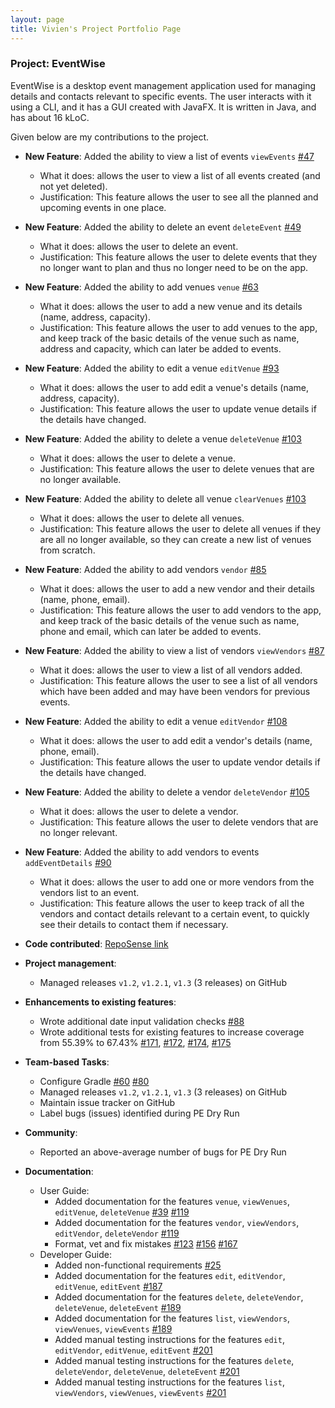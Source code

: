 ```yaml
---
layout: page
title: Vivien's Project Portfolio Page
---
```


### Project: EventWise

EventWise is a desktop event management application used for managing details and contacts relevant to specific events. 
The user interacts with it using a CLI, and it has a GUI created with JavaFX. It is written in Java, and has about 16 kLoC.

Given below are my contributions to the project.

* **New Feature**: Added the ability to view a list of events `viewEvents` [\#47](https://github.com/AY2324S1-CS2103-F13-3/tp/pull/47)
  * What it does: allows the user to view a list of all events created (and not yet deleted).
  * Justification: This feature allows the user to see all the planned and upcoming events in one place.

* **New Feature**: Added the ability to delete an event `deleteEvent` [\#49](https://github.com/AY2324S1-CS2103-F13-3/tp/pull/49)
  * What it does: allows the user to delete an event.
  * Justification: This feature allows the user to delete events that they no longer want to plan and thus no longer need to be on the app.

* **New Feature**: Added the ability to add venues `venue` [\#63](https://github.com/AY2324S1-CS2103-F13-3/tp/pull/63)
  * What it does: allows the user to add a new venue and its details (name, address, capacity). 
  * Justification: This feature allows the user to add venues to the app, and keep track of the basic details of the venue such as name, address and capacity, which can later be added to events.

* **New Feature**: Added the ability to edit a venue `editVenue` [\#93](https://github.com/AY2324S1-CS2103-F13-3/tp/pull/93)
  * What it does: allows the user to add edit a venue's details (name, address, capacity).
  * Justification: This feature allows the user to update venue details if the details have changed.

* **New Feature**: Added the ability to delete a venue `deleteVenue` [\#103](https://github.com/AY2324S1-CS2103-F13-3/tp/pull/103)
  * What it does: allows the user to delete a venue.
  * Justification: This feature allows the user to delete venues that are no longer available.

* **New Feature**: Added the ability to delete all venue `clearVenues` [\#103](https://github.com/AY2324S1-CS2103-F13-3/tp/pull/103)
  * What it does: allows the user to delete all venues.
  * Justification: This feature allows the user to delete all venues if they are all no longer available, so they can create a new list of venues from scratch.

* **New Feature**: Added the ability to add vendors `vendor` [\#85](https://github.com/AY2324S1-CS2103-F13-3/tp/pull/85)
  * What it does: allows the user to add a new vendor and their details (name, phone, email).
  * Justification: This feature allows the user to add vendors to the app, and keep track of the basic details of the venue such as name, phone and email, which can later be added to events.

* **New Feature**: Added the ability to view a list of vendors `viewVendors` [\#87](https://github.com/AY2324S1-CS2103-F13-3/tp/pull/87)
  * What it does: allows the user to view a list of all vendors added.
  * Justification: This feature allows the user to see a list of all vendors which have been added and may have been vendors for previous events.

* **New Feature**: Added the ability to edit a venue `editVendor` [\#108](https://github.com/AY2324S1-CS2103-F13-3/tp/pull/108)
  * What it does: allows the user to add edit a vendor's details (name, phone, email).
  * Justification: This feature allows the user to update vendor details if the details have changed.

* **New Feature**: Added the ability to delete a vendor `deleteVendor` [\#105](https://github.com/AY2324S1-CS2103-F13-3/tp/pull/105)
  * What it does: allows the user to delete a vendor.
  * Justification: This feature allows the user to delete vendors that are no longer relevant.

* **New Feature**: Added the ability to add vendors to events `addEventDetails` [\#90](https://github.com/AY2324S1-CS2103-F13-3/tp/pull/90)
  * What it does: allows the user to add one or more vendors from the vendors list to an event.
  * Justification: This feature allows the user to keep track of all the vendors and contact details relevant to a certain event, to quickly see their details to contact them if necessary.

* **Code contributed**: [RepoSense link](https://nus-cs2103-ay2324s1.github.io/tp-dashboard/?search=vivienherq&breakdown=true)

* **Project management**:
  * Managed releases `v1.2`, `v1.2.1`, `v1.3` (3 releases) on GitHub

* **Enhancements to existing features**:
  * Wrote additional date input validation checks [\#88](https://github.com/AY2324S1-CS2103-F13-3/tp/pull/88)
  * Wrote additional tests for existing features to increase coverage from 55.39% to 67.43% [\#171](https://github.com/AY2324S1-CS2103-F13-3/tp/pull/171), [\#172](https://github.com/AY2324S1-CS2103-F13-3/tp/pull/172), [\#174](https://github.com/AY2324S1-CS2103-F13-3/tp/pull/174), [\#175](https://github.com/AY2324S1-CS2103-F13-3/tp/pull/175)

* **Team-based Tasks**:
  * Configure Gradle [\#60](https://github.com/AY2324S1-CS2103-F13-3/tp/pull/60) [\#80](https://github.com/AY2324S1-CS2103-F13-3/tp/pull/80)
  * Managed releases `v1.2`, `v1.2.1`, `v1.3` (3 releases) on GitHub
  * Maintain issue tracker on GitHub 
  * Label bugs (issues) identified during PE Dry Run

* **Community**:
  * Reported an above-average number of bugs for PE Dry Run

* **Documentation**:
  * User Guide:
    * Added documentation for the features `venue`, `viewVenues`, `editVenue`, `deleteVenue` [\#39](https://github.com/AY2324S1-CS2103-F13-3/tp/pull/39) [\#119](https://github.com/AY2324S1-CS2103-F13-3/tp/pull/119)
    * Added documentation for the features `vendor`, `viewVendors`, `editVendor`, `deleteVendor` [\#119](https://github.com/AY2324S1-CS2103-F13-3/tp/pull/119)
    * Format, vet and fix mistakes [\#123](https://github.com/AY2324S1-CS2103-F13-3/tp/pull/123) [\#156](https://github.com/AY2324S1-CS2103-F13-3/tp/pull/156) [\#167](https://github.com/AY2324S1-CS2103-F13-3/tp/pull/167)
  * Developer Guide:
    * Added non-functional requirements [\#25](https://github.com/AY2324S1-CS2103-F13-3/tp/pull/25)
    * Added documentation for the features `edit`, `editVendor`, `editVenue`, `editEvent` [\#187](https://github.com/AY2324S1-CS2103-F13-3/tp/pull/187)
    * Added documentation for the features `delete`, `deleteVendor`, `deleteVenue`, `deleteEvent` [\#189](https://github.com/AY2324S1-CS2103-F13-3/tp/pull/189)
    * Added documentation for the features `list`, `viewVendors`, `viewVenues`, `viewEvents` [\#189](https://github.com/AY2324S1-CS2103-F13-3/tp/pull/189)
    * Added manual testing instructions for the features `edit`, `editVendor`, `editVenue`, `editEvent` [\#201](https://github.com/AY2324S1-CS2103-F13-3/tp/pull/201)
    * Added manual testing instructions for the features `delete`, `deleteVendor`, `deleteVenue`, `deleteEvent` [\#201](https://github.com/AY2324S1-CS2103-F13-3/tp/pull/201)
    * Added manual testing instructions for the features `list`, `viewVendors`, `viewVenues`, `viewEvents` [\#201](https://github.com/AY2324S1-CS2103-F13-3/tp/pull/201)
